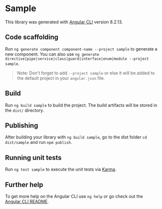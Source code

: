 # Sample

This library was generated with [Angular CLI](https://github.com/angular/angular-cli) version 8.2.13.

## Code scaffolding

Run `ng generate component component-name --project sample` to generate a new component. You can also use `ng generate directive|pipe|service|class|guard|interface|enum|module --project sample`.
> Note: Don't forget to add `--project sample` or else it will be added to the default project in your `angular.json` file. 

## Build

Run `ng build sample` to build the project. The build artifacts will be stored in the `dist/` directory.

## Publishing

After building your library with `ng build sample`, go to the dist folder `cd dist/sample` and run `npm publish`.

## Running unit tests

Run `ng test sample` to execute the unit tests via [Karma](https://karma-runner.github.io).

## Further help

To get more help on the Angular CLI use `ng help` or go check out the [Angular CLI README](https://github.com/angular/angular-cli/blob/master/README.md).
